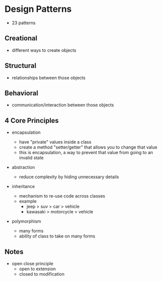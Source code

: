 # Design Patterns

- 23 patterns

## Creational

- different ways to create objects

## Structural

- relationships between those objects

## Behavioral

- communication/interaction between those objects

## 4 Core Principles

- encapsulation

  - have "private" values inside a class
  - create a method "setter/getter" that allows you to change that value
  - this is encapsulation, a way to prevent that value from going to an invalid state

- abstraction

  - reduce complexity by hiding unnecessary details

- inheritance

  - mechanism to re-use code across classes
  - example
    - jeep > suv > car > vehicle
    - kawasaki > motorcycle > vehicle

- polymorphism

  - many forms
  - ability of class to take on many forms

## Notes

- open close principle
  - open to extension
  - closed to modification
